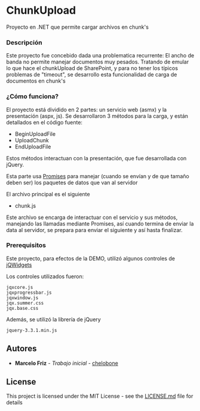 # ChunkUpload
Proyecto en .NET que permite cargar archivos en chunk's

### Descripción

Este proyecto fue concebido dada una problematica recurrente: El ancho de banda no permite manejar documentos muy pesados. Tratando de emular lo que hace el chunkUpload de SharePoint, y para no tener los típicos problemas de "timeout", se desarrollo esta funcionalidad de carga de documentos en chunk's

### ¿Cómo funciona?

El proyecto está dividido en 2 partes: un servicio web (asmx) y la presentación (aspx, js). Se desarrollaron 3 métodos para la carga, y están detallados en el código fuente:

- BeginUploadFile
- UploadChunk
- EndUploadFile

Estos métodos interactuan con la presentación, que fue desarrollada con jQuery.

Esta parte usa [Promises](https://developer.mozilla.org/es/docs/Web/JavaScript/Referencia/Objetos_globales/Promise) para manejar (cuando se envían y de que tamaño deben ser) los paquetes de datos que van al servidor 

El archivo principal es el siguiente

- chunk.js

Este archivo se encarga de interactuar con el servicio y sus métodos, manejando las llamadas mediante Promises, así cuando termina de enviar la data al servidor, se prepara para enviar el siguiente y así hasta finalizar.

### Prerequisitos

Este proyecto, para efectos de la DEMO, utilizó algunos controles de [jQWidgets](https://www.jqwidgets.com/)

Los controles utilizados fueron:

```
jqxcore.js
jqxprogressbar.js
jqxwindow.js
jqx.summer.css
jqx.base.css
```

Además, se utilizó la librería de jQuery

```
jquery-3.3.1.min.js
```

## Autores

* **Marcelo Friz** - *Trabajo inicial* - [chelobone](https://github.com/chelobone)

## License

This project is licensed under the MIT License - see the [LICENSE.md](LICENSE.md) file for details
